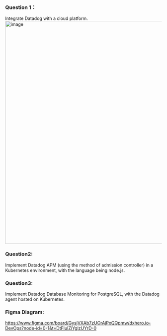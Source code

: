 ### Question 1： 
Integrate Datadog with a cloud platform.
<img width="717" alt="image" src="https://github.com/user-attachments/assets/f872ff41-6ce6-4786-868d-f97d02066acd">


### Question2:
Implement Datadog APM (using the method of admission controller) in a Kubernetes environment, with the language being node.js.

### Question3:
Implement Datadog Database Monitoring for PostgreSQL, with the Datadog agent hosted on Kubernetes.

### Figma Diagram:
https://www.figma.com/board/GysjVXAb7zUOrAjPxQQpmw/dxhero.io-DevOps?node-id=0-1&t=DtFluIZiYglzUYrD-0
